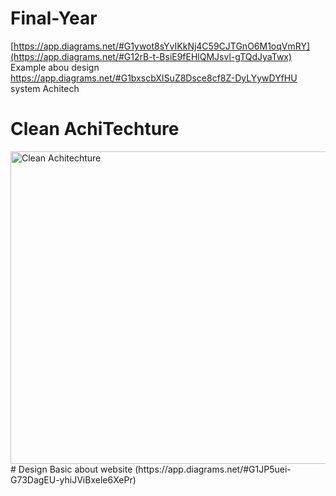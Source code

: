 # Final-Year
[https://app.diagrams.net/#G1ywot8sYvIKkNj4C59CJTGnO6M1oqVmRY](https://app.diagrams.net/#G12rB-t-BsiE9fEHlQMJsvl-gTQdJyaTwx) Example abou design
https://app.diagrams.net/#G1bxscbXISuZ8Dsce8cf8Z-DyLYywDYfHU system Achitech
# Clean AchiTechture
<img src="https://fullstackroyhome.files.wordpress.com/2019/03/cleanarchitecture.jpg" alt="Clean Achitechture" width="800" height="500">
# Design Basic about website (https://app.diagrams.net/#G1JP5uei-G73DagEU-yhiJViBxele6XePr)
